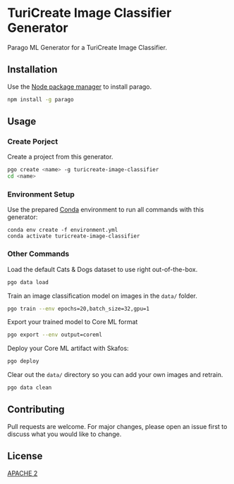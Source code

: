 # TuriCreate Image Classifier Generator

Parago ML Generator for a TuriCreate Image Classifier.

## Installation

Use the [Node package manager](https://www.npmjs.com/package/parago) to install parago.

```bash
npm install -g parago
```


## Usage

### Create Porject
Create a project from this generator.
```bash
pgo create <name> -g turicreate-image-classifier
cd <name>
```

### Environment Setup
Use the prepared [Conda](https://docs.conda.io/projects/conda/en/latest/user-guide/install/macos.html) environment to run all commands with this generator:
```
conda env create -f environment.yml
conda activate turicreate-image-classifier
```

### Other Commands
Load the default Cats & Dogs dataset to use right out-of-the-box.
```bash
pgo data load
```

Train an image classification model on images in the `data/` folder.
```bash
pgo train --env epochs=20,batch_size=32,gpu=1
```

Export your trained model to Core ML format
```bash
pgo export --env output=coreml
```

Deploy your Core ML artifact with Skafos:
```bash
pgo deploy
```

Clear out the `data/` directory so you can add your own images and retrain.
```bash
pgo data clean
```

## Contributing
Pull requests are welcome. For major changes, please open an issue first to discuss what you would like to change.

## License
[APACHE 2](https://choosealicense.com/licenses/apache-2.0/)
